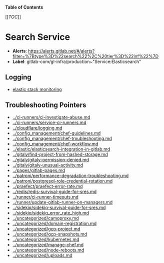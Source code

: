 <!-- MARKER: do not edit this section directly. Edit services/service-catalog.yml then run scripts/generate-docs -->

**Table of Contents**

[[_TOC_]]

#  Search Service
* **Alerts**: https://alerts.gitlab.net/#/alerts?filter=%7Btype%3D%22search%22%2C%20tier%3D%22inf%22%7D
* **Label**: gitlab-com/gl-infra/production~"Service:Elasticsearch"

## Logging

* [elastic stack monitoring](https://00a4ef3362214c44a044feaa539b4686.us-central1.gcp.cloud.es.io:9243/app/monitoring#/overview?_g=(cluster_uuid:D31oWYIkTUWCDPHigrPwHg))

## Troubleshooting Pointers

* [../ci-runners/ci-investigate-abuse.md](../ci-runners/ci-investigate-abuse.md)
* [../ci-runners/service-ci-runners.md](../ci-runners/service-ci-runners.md)
* [../cloudflare/logging.md](../cloudflare/logging.md)
* [../config_management/chef-guidelines.md](../config_management/chef-guidelines.md)
* [../config_management/chef-troubleshooting.md](../config_management/chef-troubleshooting.md)
* [../config_management/chef-workflow.md](../config_management/chef-workflow.md)
* [../elastic/elasticsearch-integration-in-gitlab.md](../elastic/elasticsearch-integration-in-gitlab.md)
* [../gitaly/find-project-from-hashed-storage.md](../gitaly/find-project-from-hashed-storage.md)
* [../gitaly/gitaly-permission-denied.md](../gitaly/gitaly-permission-denied.md)
* [../gitaly/gitaly-unusual-activity.md](../gitaly/gitaly-unusual-activity.md)
* [../pages/gitlab-pages.md](../pages/gitlab-pages.md)
* [../patroni/performance-degradation-troubleshooting.md](../patroni/performance-degradation-troubleshooting.md)
* [../patroni/postgresql-role-credential-rotation.md](../patroni/postgresql-role-credential-rotation.md)
* [../praefect/praefect-error-rate.md](../praefect/praefect-error-rate.md)
* [../redis/redis-survival-guide-for-sres.md](../redis/redis-survival-guide-for-sres.md)
* [../runner/ci-runner-timeouts.md](../runner/ci-runner-timeouts.md)
* [../runner/update-gitlab-runner-on-managers.md](../runner/update-gitlab-runner-on-managers.md)
* [../sidekiq/sidekiq-survival-guide-for-sres.md](../sidekiq/sidekiq-survival-guide-for-sres.md)
* [../sidekiq/sidekiq_error_rate_high.md](../sidekiq/sidekiq_error_rate_high.md)
* [../uncategorized/camoproxy.md](../uncategorized/camoproxy.md)
* [../uncategorized/domain-registration.md](../uncategorized/domain-registration.md)
* [../uncategorized/gcp-project.md](../uncategorized/gcp-project.md)
* [../uncategorized/gcp-snapshots.md](../uncategorized/gcp-snapshots.md)
* [../uncategorized/kubernetes.md](../uncategorized/kubernetes.md)
* [../uncategorized/manage-chef.md](../uncategorized/manage-chef.md)
* [../uncategorized/node-reboots.md](../uncategorized/node-reboots.md)
* [../uncategorized/uploads.md](../uncategorized/uploads.md)
<!-- END_MARKER -->

<!-- ## Summary -->

<!-- ## Architecture -->

<!-- ## Performance -->

<!-- ## Scalability -->

<!-- ## Availability -->

<!-- ## Durability -->

<!-- ## Security/Compliance -->

<!-- ## Monitoring/Alerting -->

<!-- ## Links to further Documentation -->
